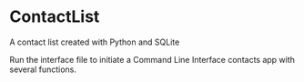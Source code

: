 # ContactList
A contact list created with Python and SQLite 

Run the interface file to initiate a Command Line Interface contacts app with several functions.
